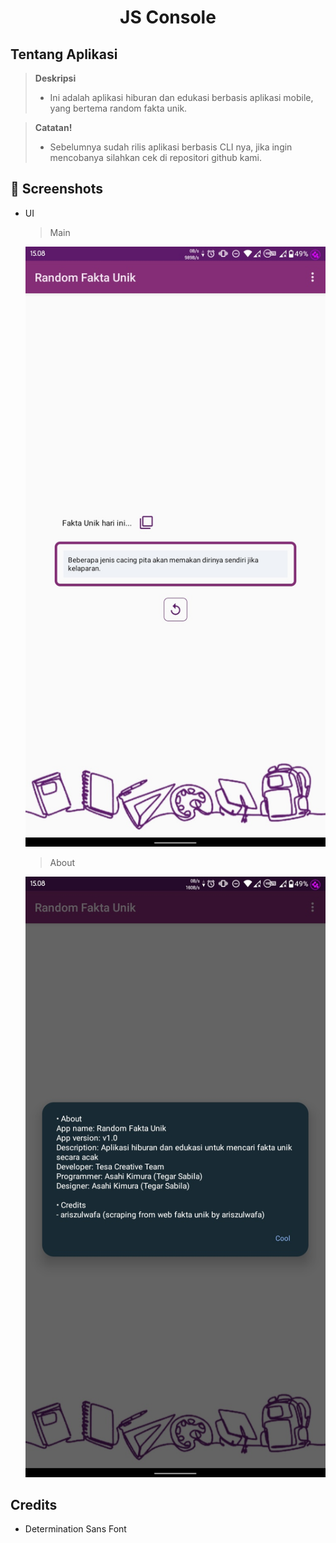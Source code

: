 <h1 align="center">JS Console</h1>

## Tentang Aplikasi

> **Deskripsi**
> - Ini adalah aplikasi hiburan dan edukasi berbasis aplikasi mobile, yang bertema random fakta unik.

> **Catatan!**
> - Sebelumnya sudah rilis aplikasi berbasis CLI nya, jika ingin mencobanya silahkan cek di repositori github kami.

## :camera_flash: Screenshots

- UI

  > Main

  [![20220221-205034.png](Screenshot_20220422-150803281.jpg)](Screenshot_20220422-150803281.jpg)

  > About

  [![20220221-205008.png](Screenshot_20220422-150825330.jpg)](Screenshot_20220422-150825330.jpg)

## Credits

- [](https://fontsrepo.com/determination-free-font/) Determination Sans Font
